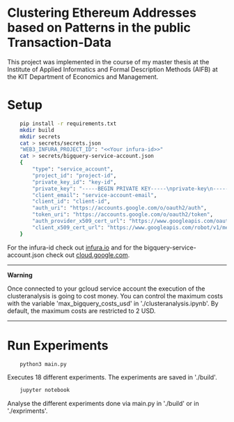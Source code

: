 # Clustering Ethereum Addresses based on Patterns in the public Transaction-Data 

This project was implemented in the course of my master thesis at the Institute of Applied Informatics and Formal Description Methods (AIFB) at the KIT Department of Economics and Management. 

# Setup
```bash
 	pip install -r requirements.txt
 	mkdir build
 	mkdir secrets 
 	cat > secrets/secrets.json
 	"WEB3_INFURA_PROJECT_ID": "<<Your infura-id>>" 
 	cat > secrets/bigquery-service-account.json
 	{
  		"type": "service_account",
  		"project_id": "project-id",
  		"private_key_id": "key-id",
  		"private_key": "-----BEGIN PRIVATE KEY-----\nprivate-key\n-----END PRIVATE KEY-----\n",
  		"client_email": "service-account-email",
  		"client_id": "client-id",
  		"auth_uri": "https://accounts.google.com/o/oauth2/auth",
  		"token_uri": "https://accounts.google.com/o/oauth2/token",
  		"auth_provider_x509_cert_url": "https://www.googleapis.com/oauth2/v1/certs",
  		"client_x509_cert_url": "https://www.googleapis.com/robot/v1/metadata/x509/service-account-email"
	}
```

For the infura-id check out [infura.io](https://infura.io/) and for the bigquery-service-account.json check out [cloud.google.com](https://cloud.google.com/iam/docs/creating-managing-service-account-keys). 

---
**Warning**

Once connected to your gcloud service account the execution of the clusteranalysis is going to cost money. You can control the maximum costs with the variable 'max\_bigquery\_costs\_usd' in './clusteranalysis.ipynb'. By default, the maximum costs are restricted to 2 USD.  

---

# Run Experiments

```bash
	python3 main.py
```

Executes 18 different experiments. The experiments are saved in './build'.

```bash
	jupyter notebook
```

Analyse the different experiments done via main.py in './build' or in './expriments'.
